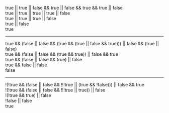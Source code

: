 true || true || false && true || false && true && true || false     
true || true ||  true || true || false     
true ||  true || true || false    
true || false    
true  

___________________________________________________________________________

true && (false || false && (true && (true || false && true))) || false && (true || false)    
true && (false || false && (true && true)) || false && true    
true && (false || false && true) || false  
true && false || false  
false  

___________________________________________________________________________

!(!true && (false || false && !!!true || (true && !false))) || false && true  
!(!true && (false || false && !!!true || true)) || false  
!(!true && true) || false  
!false || false  
true    

